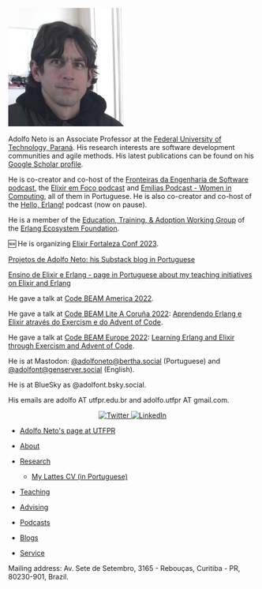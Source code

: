 
![Picture of Adolfo Neto](/images/AdolfoNeto_240x240.jpg "Adolfo Neto")

Adolfo Neto is an Associate Professor at the [Federal University of Technology, Paraná](http://www.utfpr.edu.br/english). His research interests are software development communities and agile methods. His latest publications can be found on his [Google Scholar profile](https://scholar.google.com/citations?user=R7hC3-wAAAAJ&hl=en&oi=ao).

He is co-creator and co-host of the [Fronteiras da Engenharia de Software podcast](https://fronteirases.github.io/), the [Elixir em Foco podcast](https://www.elixiremfoco.com/en) and [Emílias Podcast - Women in Computing](https://anchor.fm/emilias-podcast), all of them in Portuguese. He is also co-creator and co-host of the [Hello, Erlang!](https://helloerlang.github.io/) podcast (now on pause).

He is a member of the [Education, Training, & Adoption Working Group](https://erlef.org/wg/education) of the [Erlang Ecosystem Foundation](https://erlef.org/).

🆕 He is organizing [Elixir Fortaleza Conf 2023](https://elixiremfoco.github.io/elixirfortaleza/index_en).

[Projetos de Adolfo Neto: his Substack blog in Portuguese](https://adolfon.substack.com/)

[Ensino de Elixir e Erlang - page in Portuguese about my teaching initiatives on Elixir and Erlang](https://bit.ly/3YWTXQ0)

He gave a talk at [Code BEAM America 2022](https://codebeamamerica.com/). 

He gave a talk at [Code BEAM Lite A Coruña 2022](https://www.codebeamcorunha.es/en): [Aprendendo Erlang e Elixir através do Exercism e do Advent of Code](https://youtu.be/8GUbbFRwAxM).

He gave a talk at [Code BEAM Europe 2022](https://www.eventbrite.com/cc/code-beam-europe-2022-90289?gclid=Cj0KCQiA37KbBhDgARIsAIzce17KNEGnfed-c8h8JiV8xiBVH4kiOtgPSHc8jyHTUAtDqwwzFTMGzj8aApWFEALw_wcB): [Learning Erlang and Elixir through Exercism and Advent of Code](https://www.youtube.com/watch?v=VGn2lmS1wbw).

He is at Mastodon: <a rel="me" href="https://bertha.social/@adolfoneto">@adolfoneto@bertha.social (Portuguese)</a> and
<a rel="me" href="https://genserver.social/adolfont">@adolfont@genserver.social (English).</a>

He is at BlueSky as @adolfont.bsky.social.

His emails are adolfo AT utfpr.edu.br and adolfo.utfpr AT gmail.com.

<p align="center">
	<a href="https://twitter.com/adolfont">
    <img src="https://img.shields.io/badge/Twitter--_.svg?style=social&logo=Twitter" alt="Twitter">
  </a>
  <a href="https://www.linkedin.com/in/adolfont">
    <img src="https://img.shields.io/badge/LinkedIn--_.svg?style=social&logo=linkedin" alt="LinkedIn">
  </a>
</p>



- [Adolfo Neto's page at UTFPR](http://www2.dainf.ct.utfpr.edu.br/Members/adolfo)

- [About](about.md)

- [Research](research.md)
  - [My Lattes CV (in Portuguese)](https://bit.ly/3Q8VS1n) 

- [Teaching](teaching.md)

- [Advising](advising.md)

- [Podcasts](podcasts.md)

- [Blogs](https://adolfont.github.io/extension/blogs/blogs)

- [Service](service.md)

Mailing address: Av. Sete de Setembro, 3165 - Rebouças, Curitiba - PR, 80230-901, Brazil.
